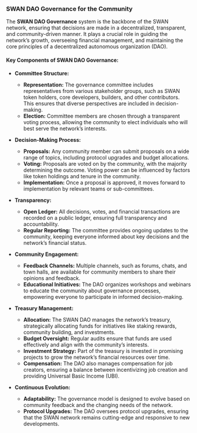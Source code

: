 ### SWAN DAO Governance for the Community

The **SWAN DAO Governance** system is the backbone of the SWAN network, ensuring that decisions are made in a decentralized, transparent, and community-driven manner. It plays a crucial role in guiding the network’s growth, overseeing financial management, and maintaining the core principles of a decentralized autonomous organization (DAO).

#### **Key Components of SWAN DAO Governance:**

- **Committee Structure:**
  - **Representation:** The governance committee includes representatives from various stakeholder groups, such as SWAN token holders, core developers, builders, and other contributors. This ensures that diverse perspectives are included in decision-making.
  - **Election:** Committee members are chosen through a transparent voting process, allowing the community to elect individuals who will best serve the network’s interests.

- **Decision-Making Process:**
  - **Proposals:** Any community member can submit proposals on a wide range of topics, including protocol upgrades and budget allocations.
  - **Voting:** Proposals are voted on by the community, with the majority determining the outcome. Voting power can be influenced by factors like token holdings and tenure in the community.
  - **Implementation:** Once a proposal is approved, it moves forward to implementation by relevant teams or sub-committees.

- **Transparency:**
  - **Open Ledger:** All decisions, votes, and financial transactions are recorded on a public ledger, ensuring full transparency and accountability.
  - **Regular Reporting:** The committee provides ongoing updates to the community, keeping everyone informed about key decisions and the network’s financial status.

- **Community Engagement:**
  - **Feedback Channels:** Multiple channels, such as forums, chats, and town halls, are available for community members to share their opinions and feedback.
  - **Educational Initiatives:** The DAO organizes workshops and webinars to educate the community about governance processes, empowering everyone to participate in informed decision-making.

- **Treasury Management:**
  - **Allocation:** The SWAN DAO manages the network’s treasury, strategically allocating funds for initiatives like staking rewards, community building, and investments.
  - **Budget Oversight:** Regular audits ensure that funds are used effectively and align with the community’s interests.
  - **Investment Strategy:** Part of the treasury is invested in promising projects to grow the network’s financial resources over time.
  - **Compensation:** The DAO also manages compensation for job creators, ensuring a balance between incentivizing job creation and providing Universal Basic Income (UBI).

- **Continuous Evolution:**
  - **Adaptability:** The governance model is designed to evolve based on community feedback and the changing needs of the network.
  - **Protocol Upgrades:** The DAO oversees protocol upgrades, ensuring that the SWAN network remains cutting-edge and responsive to new developments.

